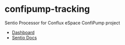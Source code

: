 # confipump-tracking
Sentio Processor for Conflux eSpace ConfiPump project

- [Dashboard](https://app.sentio.xyz/glm/confipump-tracking/)
- [Sentio Docs](https://docs.sentio.xyz/docs/readme)